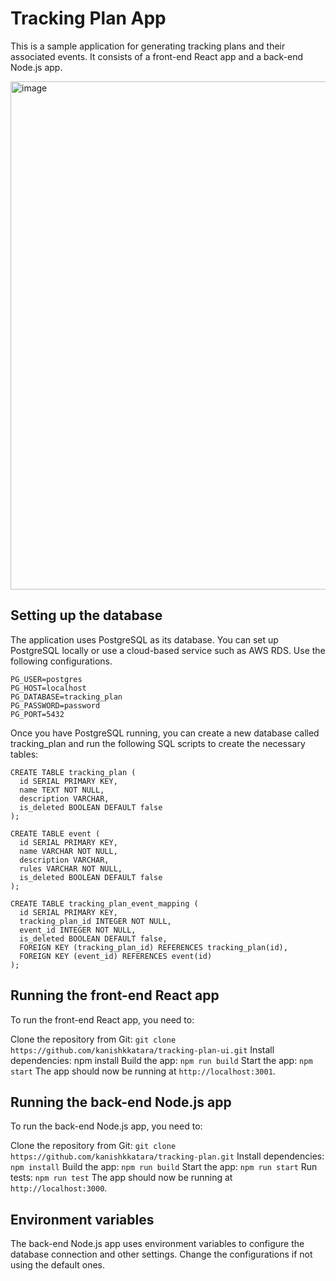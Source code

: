 # Tracking Plan App
This is a sample application for generating tracking plans and their associated events. It consists of a front-end React app and a back-end Node.js app.

<img width="813" alt="image" src="https://user-images.githubusercontent.com/58228944/222961588-af9baeb4-383e-4103-adec-7fbbe512e213.png">

## Setting up the database
The application uses PostgreSQL as its database. You can set up PostgreSQL locally or use a cloud-based service such as AWS RDS. Use the following configurations. 
```
PG_USER=postgres
PG_HOST=localhost
PG_DATABASE=tracking_plan
PG_PASSWORD=password
PG_PORT=5432
```

Once you have PostgreSQL running, you can create a new database called tracking_plan and run the following SQL scripts to create the necessary tables:

```
CREATE TABLE tracking_plan (
  id SERIAL PRIMARY KEY,
  name TEXT NOT NULL,
  description VARCHAR,
  is_deleted BOOLEAN DEFAULT false
);

CREATE TABLE event (
  id SERIAL PRIMARY KEY,
  name VARCHAR NOT NULL,
  description VARCHAR,
  rules VARCHAR NOT NULL,
  is_deleted BOOLEAN DEFAULT false
);

CREATE TABLE tracking_plan_event_mapping (
  id SERIAL PRIMARY KEY,
  tracking_plan_id INTEGER NOT NULL,
  event_id INTEGER NOT NULL,
  is_deleted BOOLEAN DEFAULT false,
  FOREIGN KEY (tracking_plan_id) REFERENCES tracking_plan(id),
  FOREIGN KEY (event_id) REFERENCES event(id)
);
```

## Running the front-end React app
To run the front-end React app, you need to:

Clone the repository from Git: 
`git clone https://github.com/kanishkkatara/tracking-plan-ui.git`
Install dependencies: npm install
Build the app: `npm run build`
Start the app: `npm start`
The app should now be running at `http://localhost:3001`.

## Running the back-end Node.js app
To run the back-end Node.js app, you need to:

Clone the repository from Git: `git clone https://github.com/kanishkkatara/tracking-plan.git`
Install dependencies: `npm install`
Build the app: `npm run build`
Start the app: `npm run start`
Run tests: `npm run test`
The app should now be running at `http://localhost:3000`.

## Environment variables
The back-end Node.js app uses environment variables to configure the database connection and other settings. Change the configurations if not using the default ones.
